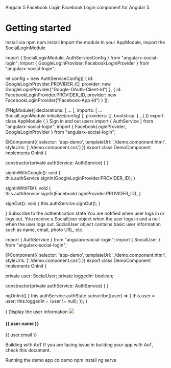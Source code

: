 Angular 5 Facebook Login
Facebook Login component for Angular 5.

# Getting started
Install via npm
npm install
Import the module
In your AppModule, import the SocialLoginModule

import { SocialLoginModule, AuthServiceConfig } from "angularx-social-login";
import { GoogleLoginProvider, FacebookLoginProvider } from "angularx-social-login";

let config = new AuthServiceConfig([
  {
    id: GoogleLoginProvider.PROVIDER_ID,
    provider: new GoogleLoginProvider("Google-OAuth-Client-Id")
  },
  {
    id: FacebookLoginProvider.PROVIDER_ID,
    provider: new FacebookLoginProvider("Facebook-App-Id")
  }
]);

@NgModule({
  declarations: [
    ...
  ],
  imports: [
    ...
    SocialLoginModule.initialize(config)
  ],
  providers: [],
  bootstrap: [...]
})
export class AppModule { }
Sign in and out users
import { AuthService } from "angularx-social-login";
import { FacebookLoginProvider, GoogleLoginProvider } from "angularx-social-login";

@Component({
  selector: 'app-demo',
  templateUrl: './demo.component.html',
  styleUrls: ['./demo.component.css']
})
export class DemoComponent implements OnInit {

  constructor(private authService: AuthService) { }

  signInWithGoogle(): void {
    this.authService.signIn(GoogleLoginProvider.PROVIDER_ID);
  }

  signInWithFB(): void {
    this.authService.signIn(FacebookLoginProvider.PROVIDER_ID);
  }

  signOut(): void {
    this.authService.signOut();
  }

}
Subscribe to the authentication state
You are notified when user logs in or logs out. You receive a SocialUser object when the user logs in and a null when the user logs out. SocialUser object contains basic user information such as name, email, photo URL, etc.

import { AuthService } from "angularx-social-login";
import { SocialUser } from "angularx-social-login";

@Component({
  selector: 'app-demo',
  templateUrl: './demo.component.html',
  styleUrls: ['./demo.component.css']
})
export class DemoComponent implements OnInit {

  private user: SocialUser;
  private loggedIn: boolean;

  constructor(private authService: AuthService) { }

  ngOnInit() {
    this.authService.authState.subscribe((user) => {
      this.user = user;
      this.loggedIn = (user != null);
    });
  }

}
Display the user information
<img src="{{ user.photoUrl }}">
<div>
  <h4>{{ user.name }}</h4>
  <p>{{ user.email }}</p>
</div>
Building with AoT
If you are facing issue in building your app with AoT, check this document.

Running the demo app
cd demo
npm install
ng serve
